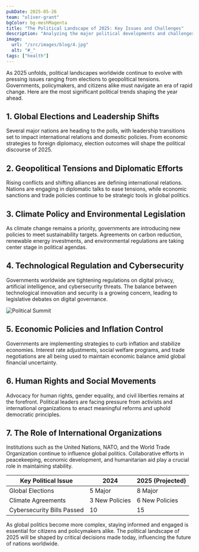 ```yaml
---
pubDate: 2025-05-26
team: "oliver-grant"
bgColor: bg-meshMagenta
title: "The Political Landscape of 2025: Key Issues and Challenges"
description: "Analyzing the major political developments and challenges shaping global politics in 2025, from elections to policy shifts."
image:
  url: "/src/images/blog/4.jpg"
  alt: "#_"
tags: ["health"]
---
```


As 2025 unfolds, political landscapes worldwide continue to evolve with pressing issues ranging from elections to geopolitical tensions. Governments, policymakers, and citizens alike must navigate an era of rapid change. Here are the most significant political trends shaping the year ahead.

## 1. Global Elections and Leadership Shifts

Several major nations are heading to the polls, with leadership transitions set to impact international relations and domestic policies. From economic strategies to foreign diplomacy, election outcomes will shape the political discourse of 2025.

## 2. Geopolitical Tensions and Diplomatic Efforts

Rising conflicts and shifting alliances are defining international relations. Nations are engaging in diplomatic talks to ease tensions, while economic sanctions and trade policies continue to be strategic tools in global politics.

## 3. Climate Policy and Environmental Legislation

As climate change remains a priority, governments are introducing new policies to meet sustainability targets. Agreements on carbon reduction, renewable energy investments, and environmental regulations are taking center stage in political agendas.

## 4. Technological Regulation and Cybersecurity

Governments worldwide are tightening regulations on digital privacy, artificial intelligence, and cybersecurity threats. The balance between technological innovation and security is a growing concern, leading to legislative debates on digital governance.

![Political Summit](https://images.unsplash.com/photo-1580894732930-0babd501eacc?q=80&w=2664&auto=format&fit=crop&ixlib=rb-4.0.3&ixid=M3wxMjA3fDB8MHxwaG90by1wYWdlfHx8fGVufDB8fHx8fA%3D%3D)

## 5. Economic Policies and Inflation Control

Governments are implementing strategies to curb inflation and stabilize economies. Interest rate adjustments, social welfare programs, and trade negotiations are all being used to maintain economic balance amid global financial uncertainty.

## 6. Human Rights and Social Movements

Advocacy for human rights, gender equality, and civil liberties remains at the forefront. Political leaders are facing pressure from activists and international organizations to enact meaningful reforms and uphold democratic principles.

## 7. The Role of International Organizations

Institutions such as the United Nations, NATO, and the World Trade Organization continue to influence global politics. Collaborative efforts in peacekeeping, economic development, and humanitarian aid play a crucial role in maintaining stability.

| Key Political Issue        | 2024           | 2025 (Projected) |
| -------------------------- | -------------- | ---------------- |
| Global Elections           | 5 Major        | 8 Major          |
| Climate Agreements         | 3 New Policies | 6 New Policies   |
| Cybersecurity Bills Passed | 10             | 15               |

As global politics become more complex, staying informed and engaged is essential for citizens and policymakers alike. The political landscape of 2025 will be shaped by critical decisions made today, influencing the future of nations worldwide.
